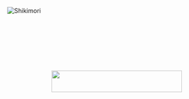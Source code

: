 ![Shikimori](https://telegra.ph/file/ba2907d2685f82e9b8f98.png)

<br>
<br>
<br>
<br>
<br>
<br>

<p align="center"><a href="https://heroku.com/deploy?template=https://github.com/CUSTOMFAIL/auction-test"> <img src="https://img.shields.io/badge/Deploy%20To%20Heroku-black?style=for-the-badge&logo=heroku" width="300" height="50"/></a></p>

